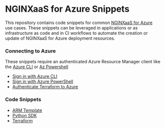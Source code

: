 # NGINXaaS for Azure Snippets

This repository contains code snippets for common [NGINXaaS for Azure](https://docs.nginx.com/nginxaas/azure/) use cases. These snippets can be leveraged in applications or as infrastructure as code and in CI workflows to automate the creation or update of NGINXaaS for Azure deployment resources.

### Connecting to Azure

These snippets require an authenticated Azure Resource Manager client like the [Azure CLI](https://docs.microsoft.com/en-us/cli/azure/) or [Az Powershell](https://docs.microsoft.com/en-us/powershell/azure/?view=azps-8.2.0)

* [Sign in with Azure CLI](https://docs.microsoft.com/en-us/cli/azure/authenticate-azure-cli)
* [Sign in with Azure PowerShell](https://docs.microsoft.com/en-us/powershell/azure/authenticate-azureps?view=azps-8.2.0)
* [Authenticate Terraform to Azure](https://docs.microsoft.com/en-us/azure/developer/terraform/authenticate-to-azure?tabs=bash)

### Code Snippets

* [ARM Template](./arm-templates/README.md)
* [Python SDK](./sdk/python/README.md)
* [Terraform](./terraform/README.md)
